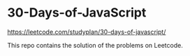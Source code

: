 # 30-Days-of-JavaScript
https://leetcode.com/studyplan/30-days-of-javascript/

This repo contains the solution of the problems on Leetcode.
